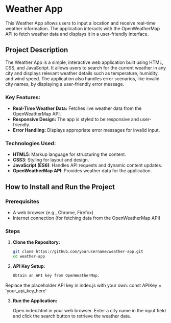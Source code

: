 # Weather App

This Weather App allows users to input a location and receive real-time weather information. The application interacts with the OpenWeatherMap API to fetch weather data and displays it in a user-friendly interface.

## Project Description

The Weather App is a simple, interactive web application built using HTML, CSS, and JavaScript. It allows users to search for the current weather in any city and displays relevant weather details such as temperature, humidity, and wind speed. The application also handles error scenarios, like invalid city names, by displaying a user-friendly error message.

### Key Features:
- **Real-Time Weather Data:** Fetches live weather data from the OpenWeatherMap API.
- **Responsive Design:** The app is styled to be responsive and user-friendly.
- **Error Handling:** Displays appropriate error messages for invalid input.

### Technologies Used:
- **HTML5**: Markup language for structuring the content.
- **CSS3**: Styling for layout and design.
- **JavaScript (ES6)**: Handles API requests and dynamic content updates.
- **OpenWeatherMap API**: Provides weather data for the application.

## How to Install and Run the Project

### Prerequisites
- A web browser (e.g., Chrome, Firefox)
- Internet connection (for fetching data from the OpenWeatherMap API)

### Steps
1. **Clone the Repository:**
   ```bash
   git clone https://github.com/yourusername/weather-app.git
   cd weather-app

2. **API Key Setup:**
   ```bash
   Obtain an API key from OpenWeatherMap.
  Replace the placeholder API key in index.js with your own:
  const APIKey = 'your_api_key_here'

3. **Run the Application:**

      Open index.html in your web browser.
      Enter a city name in the input field and click the search button to retrieve the weather data.
